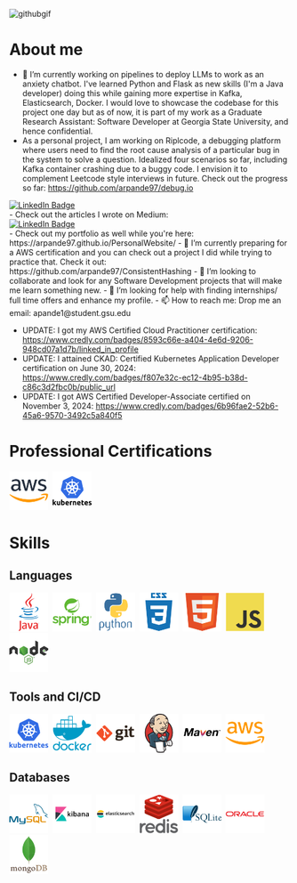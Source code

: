 ![githubgif](https://github.com/arpande97/arpande97/assets/62608663/096d2ca0-10d7-465c-8b21-4f751848a7c2)
# About me


- 🔭 I’m currently working on pipelines to deploy LLMs to work as an anxiety chatbot. I've learned Python and Flask as new skills (I'm a Java developer) doing this while gaining more expertise in Kafka, Elasticsearch, Docker. I would love to showcase the codebase for this project one day but as of now, it is part of my work as a Graduate Research Assistant: Software Developer at Georgia State University, and hence confidential.
- As a personal project, I am working on Riplcode, a debugging platform where users need to find the root cause analysis of a particular bug in the system to solve a question. Idealized four scenarios so far, including Kafka container crashing due to a buggy code. I envision it to complement Leetcode style interviews in future. Check out the progress so far: https://github.com/arpande97/debug.io

<div id="badges">
  <a href="https://www.linkedin.com/in/architpande/">
    <img src="https://img.shields.io/badge/LinkedIn-blue?style=for-the-badge&logo=linkedin&logoColor=white" alt="LinkedIn Badge"/>
  </a>
</div>
- Check out the articles I wrote on Medium:
<div id="badges">
  <a href="https://architpande888.medium.com/">
    <img src="https://img.shields.io/badge/LinkedIn-blue?style=for-the-badge&logo=linkedin&logoColor=white" alt="LinkedIn Badge"/>
  </a>
</div>
- Check out my portfolio as well while you're here: https://arpande97.github.io/PersonalWebsite/
- 🌱 I’m currently preparing for a AWS certification and you can check out a project I did while trying to practice that. Check it out: https://github.com/arpande97/ConsistentHashing
- 👯 I’m looking to collaborate and look for any Software Development projects that will make me learn something new.
- 🤔 I’m looking for help with finding internships/ full time offers and enhance my profile.
- 📫 How to reach me: Drop me an email: apande1@student.gsu.edu

- UPDATE: I got my AWS Certified Cloud Practitioner certification: https://www.credly.com/badges/8593c66e-a404-4e6d-9206-948cd07a1d7b/linked_in_profile
- UPDATE: I attained CKAD: Certified Kubernetes Application Developer certification on June 30, 2024: https://www.credly.com/badges/f807e32c-ec12-4b95-b38d-c86c3d2fbc0b/public_url
- UPDATE: I got AWS Certified Developer-Associate certified on November 3, 2024: https://www.credly.com/badges/6b96fae2-52b6-45a6-9570-3492c5a840f5







# Professional Certifications
<img src="https://github.com/devicons/devicon/blob/master/icons/amazonwebservices/amazonwebservices-original-wordmark.svg" title="AWS" alt="AWS" width="70" height="70"/>&nbsp;
<img src="https://github.com/devicons/devicon/blob/master/icons/kubernetes/kubernetes-original-wordmark.svg" title="AWS" alt="AWS" width="70" height="70"/>&nbsp;


# Skills

## Languages
<div>
  <img src="https://github.com/devicons/devicon/blob/master/icons/java/java-original-wordmark.svg" title="Java" alt="Java" width="70" height="70"/>&nbsp;
  <img src="https://github.com/devicons/devicon/blob/master/icons/spring/spring-original-wordmark.svg" title="Spring" alt="Spring" width="70" height="70"/>&nbsp;
  <img src="https://github.com/devicons/devicon/blob/master/icons/python/python-original-wordmark.svg" title="Python" alt="Python" width="70" height="70"/>&nbsp;
  <img src="https://github.com/devicons/devicon/blob/master/icons/css3/css3-plain-wordmark.svg"  title="CSS3" alt="CSS" width="70" height="70"/>&nbsp;
  <img src="https://github.com/devicons/devicon/blob/master/icons/html5/html5-original.svg" title="HTML5" alt="HTML" width="70" height="70"/>&nbsp;
  <img src="https://github.com/devicons/devicon/blob/master/icons/javascript/javascript-original.svg" title="JavaScript" alt="JavaScript" width="70" height="70"/>&nbsp;
  <img src="https://github.com/devicons/devicon/blob/master/icons/nodejs/nodejs-original-wordmark.svg" title="NodeJS" alt="NodeJS" width="70" height="70"/>&nbsp;


</div>

## Tools and CI/CD
<div>
  <img src="https://github.com/devicons/devicon/blob/master/icons/kubernetes/kubernetes-plain-wordmark.svg" title="kubernetes" alt="kubernetes" width="70" height="70"/>&nbsp;
  <img src="https://github.com/devicons/devicon/blob/master/icons/docker/docker-plain-wordmark.svg" title="docker" alt="docker" width="70" height="70"/>&nbsp;
  <img src="https://github.com/devicons/devicon/blob/master/icons/git/git-original-wordmark.svg" title="Git" alt="Git" width="70" height="70"/>&nbsp;
  <img src="https://github.com/devicons/devicon/blob/master/icons/jenkins/jenkins-original.svg" title="Jenkins" alt="Jenkins" width="70" height="70"/>&nbsp;
  <img src="https://github.com/devicons/devicon/blob/master/icons/maven/maven-original-wordmark.svg" title="Maven" alt="Maven" width="70" height="70"/>&nbsp;
  <img src="https://github.com/devicons/devicon/blob/master/icons/amazonwebservices/amazonwebservices-plain-wordmark.svg" title="AWS" alt="AWS" width="70" height="70"/>&nbsp;


</div>

## Databases
<div>
  
  <img src="https://github.com/devicons/devicon/blob/master/icons/mysql/mysql-original-wordmark.svg" title="MySQL" alt="MySQL" width="70" height="70"/>&nbsp;
  <img src="https://github.com/devicons/devicon/blob/master/icons/kibana/kibana-original-wordmark.svg" title="Kibana" alt="Kibana" width="70" height="70"/>&nbsp;
  <img src="https://github.com/devicons/devicon/blob/master/icons/elasticsearch/elasticsearch-original-wordmark.svg" title="Elasticsearch" alt="Elasticsearch" width="70" height="70"/>&nbsp;
  <img src="https://github.com/devicons/devicon/blob/master/icons/redis/redis-original-wordmark.svg" title="Redis" alt="Redis" width="70" height="70"/>&nbsp;
  <img src="https://github.com/devicons/devicon/blob/master/icons/sqlite/sqlite-original-wordmark.svg" title="SQLite" alt="SQLite" width="70" height="70"/>&nbsp;
    <img src="https://github.com/devicons/devicon/blob/master/icons/oracle/oracle-original.svg" title="Oracle" alt="Oracle" width="70" height="70"/>&nbsp;
  <img src="https://github.com/devicons/devicon/blob/master/icons/mongodb/mongodb-original-wordmark.svg" title="Mongo" alt="Mongo" width="70" height="70"/>&nbsp;

  
</div>
